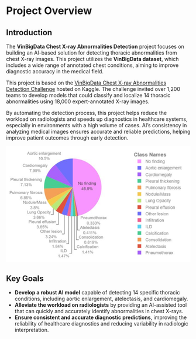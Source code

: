 # Project Overview

## Introduction
The **VinBigData Chest X-ray Abnormalities Detection** project focuses on building an AI-based solution for detecting thoracic abnormalities from chest X-ray images. This project utilizes the **VinBigData dataset**, which includes a wide range of annotated chest conditions, aiming to improve diagnostic accuracy in the medical field.

This project is based on the [VinBigData Chest X-ray Abnormalities Detection Challenge](https://www.kaggle.com/c/vinbigdata-chest-xray-abnormalities-detection/overview) hosted on Kaggle. The challenge invited over 1,200 teams to develop models that could classify and localize 14 thoracic abnormalities using 18,000 expert-annotated X-ray images.

By automating the detection process, this project helps reduce the workload on radiologists and speeds up diagnostics in healthcare systems, especially in environments with a high volume of cases. AI’s consistency in analyzing medical images ensures accurate and reliable predictions, helping improve patient outcomes through early detection.

<p align="center">
  <img src="./Images/Figure1.png" alt="Thoracic Abnormalities Detection Overview" />
</p>

## Key Goals
- **Develop a robust AI model** capable of detecting 14 specific thoracic conditions, including aortic enlargement, atelectasis, and cardiomegaly.
- **Alleviate the workload on radiologists** by providing an AI-assisted tool that can quickly and accurately identify abnormalities in chest X-rays.
- **Ensure consistent and accurate diagnostic predictions**, improving the reliability of healthcare diagnostics and reducing variability in radiologic interpretation.
